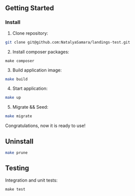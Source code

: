 ## Getting Started

### Install

1. Clone repository:

```bash
git clone git@github.com:NatalyaSamara/landings-test.git
```

2. Install composer packages:

```
make composer
```

3. Build application image:

```bash
make build
```

4. Start application:

```bash
make up
```

5. Migrate && Seed:

```bash
make migrate
```

Congratulations, now it is ready to use!

## Uninstall

```bash
make prune
```

## Testing

Integration and unit tests:

```
make test
```
